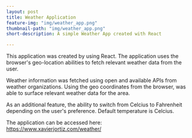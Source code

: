```yaml
---
layout: post
title: Weather Application
feature-img: "img/weather_app.png"
thumbnail-path: "img/weather_app.png"
short-description: A simple Weather App created with React

---
```

This application was created by using React. The application uses the browser's geo-location abilities to fetch relevant weather data from the user.

Weather information was fetched using open and available APIs from weather organizations. Using the geo coordinates from the browser, was able to surface relevant weather data for the area.

As an additional feature, the ability to switch from Celcius to Fahrenheit depending on the user's preference. Default temperature is Celcius.

The application can be accessed here: https://www.xavierjortiz.com/weather/
